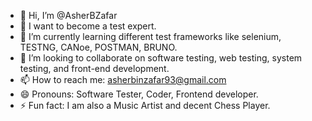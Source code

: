 - 👋 Hi, I’m @AsherBZafar
- 👀 I want to become a test expert. 
- 🌱 I’m currently learning different test frameworks like selenium, TESTNG, CANoe, POSTMAN, BRUNO.
- 💞️ I’m looking to collaborate on software testing, web testing, system testing, and front-end development.
- 📫 How to reach me: asherbinzafar93@gmail.com
- 😄 Pronouns: Software Tester, Coder, Frontend developer. 
- ⚡ Fun fact: I am also a Music Artist and decent Chess Player. 

<!---
AsherBZafar/AsherBZafar is a ✨ special ✨ repository because its `README.md` (this file) appears on your GitHub profile.
You can click the Preview link to take a look at your changes.
--->
